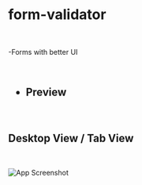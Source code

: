 # form-validator

<br>

-Forms with better UI


<br>

<h2>
  
- Preview

</h2>
  

  
<br>

## Desktop View  / Tab View

<br>

![App Screenshot](https://github.com/subham-04/form-with-picture/blob/main/ad-form.png)

<br>
